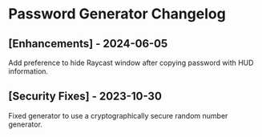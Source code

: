 # Password Generator Changelog

## [Enhancements] - 2024-06-05

Add preference to hide Raycast window after copying password with HUD information.
​

## [Security Fixes] - 2023-10-30

Fixed generator to use a cryptographically secure random number generator.
